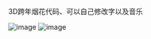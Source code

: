 3D跨年烟花代码、可以自己修改字以及音乐

![image](https://user-images.githubusercontent.com/100667496/210128526-c415578c-12d4-4d7f-9b34-ded8e809c83f.png)
![image](https://user-images.githubusercontent.com/100667496/210128516-65d52244-e7f0-4d58-a070-e9bb490be78e.png)


